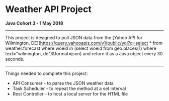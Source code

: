 # Weather API Project

**Java Cohort 3 - 1 May 2018**

---

This project is designed to pull JSON data from the [Yahoo API for Wilmington, DE](https://query.yahooapis.com/v1/public/yql?q=select * from weather.forecast where woeid in (select woeid from geo.places(1) where text="wilmington, de")&format=json) and return it as a Java object every 30 seconds.

---

Things needed to complete this project:
* API Consumer - to parse the JSON weather data
* Task Scheduler - to repeat the method at a set interval
* Rest Controller - to host a local server for the HTML file
